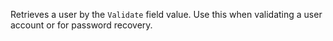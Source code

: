 ﻿Retrieves a user by the `Validate` field value. Use this when validating a user account or for password recovery.
